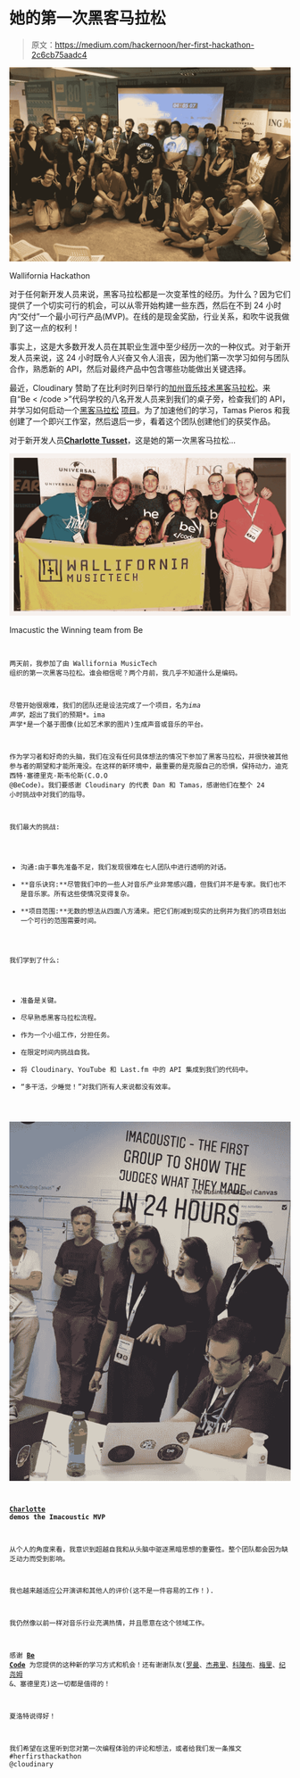 # 她的第一次黑客马拉松

> 原文：<https://medium.com/hackernoon/her-first-hackathon-2c6cb75aadc4>

![](img/abf1d68e314637eaef2c8978c52d7e6c.png)

Wallifornia Hackathon

对于任何新开发人员来说，黑客马拉松都是一次变革性的经历。为什么？因为它们提供了一个切实可行的机会，可以从零开始构建一些东西，然后在不到 24 小时内“交付”一个最小可行产品(MVP)。在线的是现金奖励，行业关系，和吹牛说我做到了这一点的权利！

事实上，这是大多数开发人员在其职业生涯中至少经历一次的一种仪式。对于新开发人员来说，这 24 小时既令人兴奋又令人沮丧，因为他们第一次学习如何与团队合作，熟悉新的 API，然后对最终产品中包含哪些功能做出关键选择。

最近，Cloudinary 赞助了在比利时列日举行的[加州音乐技术黑客马拉松](http://walliforniamusictech.com/)。来自“Be < /code >”代码学校的八名开发人员来到我们的桌子旁，检查我们的 API，并学习如何启动一个[黑客马拉松](https://hackernoon.com/tagged/hackathon) [项目](https://hackernoon.com/tagged/project)。为了加速他们的学习，Tamas Pieros 和我创建了一个即兴工作室，然后退后一步，看着这个团队创建他们的获奖作品。

对于新开发人员[**Charlotte Tusset**](https://www.linkedin.com/in/ACoAABNTaRYBAqE7gBAACq2aes_4BIVL6CvecYw/)，这是她的第一次黑客马拉松…

![](img/1c83eba2ccbdbf014851025a5c7efdcc.png)

Imacustic the Winning team from Be <Code/>

两天前，我参加了由 Wallifornia MusicTech 组织的第一次黑客马拉松。谁会相信呢？两个月前，我几乎不知道什么是编码。

尽管开始很艰难，我们的团队还是设法完成了一个项目，名为*ima 声学*，超出了我们的预期*。ima 声学*是一个基于图像(比如艺术家的图片)生成声音或音乐的平台。

作为学习者和好奇的头脑，我们在没有任何具体想法的情况下参加了黑客马拉松，并很快被其他参与者的期望和才能所淹没。在这样的新环境中，最重要的是克服自己的恐惧，保持动力，迪克西特·塞德里克·斯韦伦斯(C.O.O @BeCode)。我们要感谢 Cloudinary 的代表 Dan 和 Tamas，感谢他们在整个 24 小时挑战中对我们的指导。

我们最大的挑战:

*   沟通:由于事先准备不足，我们发现很难在七人团队中进行透明的对话。
*   **音乐诀窍:**尽管我们中的一些人对音乐产业非常感兴趣，但我们并不是专家。我们也不是音乐家。所有这些使情况变得复杂。
*   **项目范围:**无数的想法从四面八方涌来。把它们削减到现实的比例并为我们的项目划出一个可行的范围需要时间。

我们学到了什么:

*   准备是关键。
*   尽早熟悉黑客马拉松流程。
*   作为一个小组工作，分担任务。
*   在限定时间内挑战自我。
*   将 Cloudinary、YouTube 和 Last.fm 中的 API 集成到我们的代码中。
*   “多干活，少睡觉！”对我们所有人来说都没有效率。

![](img/5322bd573bdb131b3112a3d0a5895a37.png)

[**Charlotte**](https://www.linkedin.com/in/ACoAABNTaRYBAqE7gBAACq2aes_4BIVL6CvecYw/) **demos the Imacoustic MVP**

从个人的角度来看，我意识到超越自我和从头脑中驱逐黑暗思想的重要性。整个团队都会因为缺乏动力而受到影响。

我也越来越适应公开演讲和其他人的评价(这不是一件容易的工作！).

我仍然像以前一样对音乐行业充满热情，并且愿意在这个领域工作。

感谢 [**Be Code**](https://www.linkedin.com/company/becode.org/) 为您提供的这种新的学习方式和机会！还有谢谢队友([罗曼](https://www.linkedin.com/in/romain-vandevoorde/)、[杰弗里](https://www.linkedin.com/in/geoffrey-poelmans-167200155/)、[科隆布](https://www.linkedin.com/in/colombe-sechehaye-14654a163/)、[梅里](https://www.linkedin.com/in/mery-lamri/)、[纪尧姆](https://www.linkedin.com/in/guillaume-deruwez-98328a134/) &、塞德里克)这一切都是值得的！

夏洛特说得好！

我们希望在这里听到您对第一次编程体验的评论和想法，或者给我们发一条推文#herfirsthackathon @cloudinary
